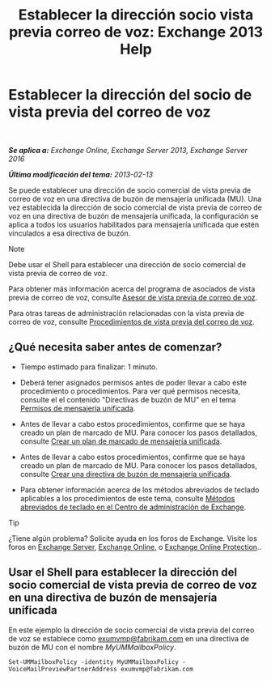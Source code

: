 ﻿---
title: 'Establecer la dirección socio vista previa correo de voz: Exchange 2013 Help'
TOCTitle: Establecer la dirección del socio de vista previa del correo de voz
ms:assetid: 57fbed1e-1b14-4939-95e6-ef7c072f32a9
ms:mtpsurl: https://technet.microsoft.com/es-es/library/Ff630917(v=EXCHG.150)
ms:contentKeyID: 51406499
ms.date: 05/22/2018
mtps_version: v=EXCHG.150
ms.translationtype: MT
---

# Establecer la dirección del socio de vista previa del correo de voz

 

_**Se aplica a:** Exchange Online, Exchange Server 2013, Exchange Server 2016_

_**Última modificación del tema:** 2013-02-13_

Se puede establecer una dirección de socio comercial de vista previa de correo de voz en una directiva de buzón de mensajería unificada (MU). Una vez establecida la dirección de socio comercial de vista previa de correo de voz en una directiva de buzón de mensajería unificada, la configuración se aplica a todos los usuarios habilitados para mensajería unificada que estén vinculados a esa directiva de buzón.


> [!NOTE]
> Debe usar el Shell para establecer una dirección de socio comercial de vista previa de correo de voz.



Para obtener más información acerca del programa de asociados de vista previa de correo de voz, consulte [Asesor de vista previa de correo de voz](https://docs.microsoft.com/es-es/exchange/voice-mail-unified-messaging/set-up-client-voice-mail-features/voice-mail-preview-advisor).

Para otras tareas de administración relacionadas con la vista previa de correo de voz, consulte [Procedimientos de vista previa del correo de voz](https://docs.microsoft.com/es-es/exchange/voice-mail-unified-messaging/set-up-client-voice-mail-features/voice-mail-preview-procedures).

## ¿Qué necesita saber antes de comenzar?

  - Tiempo estimado para finalizar: 1 minuto.

  - Deberá tener asignados permisos antes de poder llevar a cabo este procedimiento o procedimientos. Para ver qué permisos necesita, consulte el el contenido "Directivas de buzón de MU" en el tema [Permisos de mensajería unificada](unified-messaging-permissions-exchange-2013-help.md).

  - Antes de llevar a cabo estos procedimientos, confirme que se haya creado un plan de marcado de MU. Para conocer los pasos detallados, consulte [Crear un plan de marcado de mensajería unificada](https://docs.microsoft.com/es-es/exchange/voice-mail-unified-messaging/connect-voice-mail-system/create-um-dial-plan).

  - Antes de llevar a cabo estos procedimientos, confirme que se haya creado un plan de marcado de MU. Para conocer los pasos detallados, consulte [Crear una directiva de buzón de mensajería unificada](https://docs.microsoft.com/es-es/exchange/voice-mail-unified-messaging/set-up-voice-mail/create-um-mailbox-policy).

  - Para obtener información acerca de los métodos abreviados de teclado aplicables a los procedimientos de este tema, consulte [Métodos abreviados de teclado en el Centro de administración de Exchange](keyboard-shortcuts-in-the-exchange-admin-center-exchange-online-protection-help.md).


> [!TIP]
> ¿Tiene algún problema? Solicite ayuda en los foros de Exchange. Visite los foros en <A href="https://go.microsoft.com/fwlink/p/?linkid=60612">Exchange Server</A>, <A href="https://go.microsoft.com/fwlink/p/?linkid=267542">Exchange Online</A>, o <A href="https://go.microsoft.com/fwlink/p/?linkid=285351">Exchange Online Protection</A>..



## Usar el Shell para establecer la dirección del socio comercial de vista previa de correo de voz en una directiva de buzón de mensajería unificada

En este ejemplo la dirección de socio comercial de vista previa del correo de voz se establece como exumvmp@fabrikam.com en una directiva de buzón de MU con el nombre *MyUMMailboxPolicy*.

    Set-UMMailboxPolicy -identity MyUMMailboxPolicy -VoiceMailPreviewPartnerAddress exumvmp@fabrikam.com

